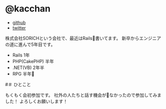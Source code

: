# @kacchan


- [github](https://github.com/kacchan0615)
- [twitter](https://twitter.com/kacchan0615)

株式会社SORICHという会社で、最近はRails書いてます。
新卒からエンジニアの道に進んで5年目です。

- Rails 1年
- PHP(CakePHP) 半年
- .NET(VB) 2年半
- RPG 半年


#＃ ひとこと

もくもく会初参加です。
社外の人たちと話す機会がなかったので参加してみました！
よろしくお願いします！